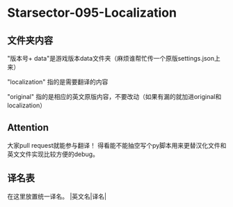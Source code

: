 ﻿# Starsector-095-Localization

## 文件夹内容
"版本号+ data"是游戏版本data文件夹（麻烦谁帮忙传一个原版settings.json上来）

"localization" 指的是需要翻译的内容

"original" 指的是相应的英文原版内容，不要改动（如果有漏的就加进original和localization）

## Attention
大家pull request就能参与翻译！
得看能不能抽空写个py脚本用来更替汉化文件和英文文件实现比较方便的debug。

## 译名表
在这里放置统一译名。
|英文名|译名|
